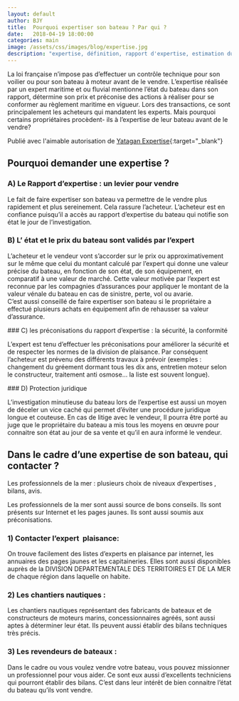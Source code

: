 ```yaml
---
layout: default
author: BJY
title:  Pourquoi expertiser son bateau ? Par qui ?
date:   2018-04-19 18:00:00
categories: main
image: /assets/css/images/blog/expertise.jpg
description: "expertise, définition, rapport d'expertise, estimation du prix, état du bateau"
---
```

La loi  française n’impose  pas d’effectuer un contrôle technique pour son voilier ou pour son bateau à moteur avant de le vendre. L’expertise réalisée par un expert maritime et ou fluvial mentionne l’état du bateau dans son rapport, détermine son prix et préconise des actions à réaliser pour se conformer au règlement maritime en vigueur. Lors des transactions, ce sont principalement  les acheteurs qui mandatent les experts. Mais pourquoi certains  propriétaires  procèdent- ils à l’expertise de leur bateau avant de le vendre?<!--break-->

Publié avec l'aimable autorisation de [Yatagan Expertise](http://www.yatagan-expertises.com/){:target="_blank"}

## Pourquoi demander une expertise ?
### A) Le Rapport d’expertise : un levier pour vendre
 
Le fait de faire expertiser son bateau va permettre de le vendre plus rapidement et plus sereinement. Cela rassure l’acheteur.
L’acheteur est en confiance puisqu’il a accès au rapport d’expertise du bateau qui notifie son état  le jour de l’investigation.

### B) L’ état et le prix  du bateau sont  validés par l’expert 

L’acheteur et le vendeur vont s’accorder sur  le prix ou approximativement sur le même  que celui du montant  calculé par l’expert qui  donne une valeur précise du bateau, en fonction de son état, de son équipement, en comparatif à une valeur de marché.
Cette valeur motivée par l’expert est reconnue par les compagnies d’assurances pour appliquer le montant de la valeur vénale  du bateau en cas de sinistre, perte, vol ou avarie.  
C’est aussi conseillé de faire expertiser son bateau si le propriétaire a effectué plusieurs achats  en équipement afin de rehausser sa valeur d’assurance.


### C) les préconisations du rapport d’expertise : la sécurité, la conformité 

L’expert est tenu d’effectuer les préconisations pour améliorer la sécurité et de respecter les normes de la division de plaisance.  Par conséquent l’acheteur est prévenu des différents travaux à prévoir (exemples : changement du gréement dormant tous les dix ans, entretien moteur selon le constructeur, traitement anti osmose… la liste est souvent longue).

### D) Protection juridique 

L’investigation minutieuse du bateau lors de l’expertise est aussi un moyen de déceler un vice caché  qui permet d’éviter une procédure juridique longue et  couteuse.
En cas de litige  avec le vendeur,  Il pourra être porté au juge que le propriétaire du bateau  a mis tous les moyens en œuvre pour connaitre son état au jour de sa vente et qu’il en aura informé le vendeur.

## Dans le cadre d’une expertise de son bateau, qui contacter ?

 Les professionnels de la mer : plusieurs choix  de niveaux d’expertises , bilans, avis.

Les professionnels de la mer sont aussi source de bons conseils. Ils sont présents sur Internet et les pages jaunes. Ils sont aussi soumis aux préconisations.

### 1) Contacter l’expert  plaisance:

On trouve facilement  des listes d’experts en plaisance par internet, les annuaires des pages jaunes et les capitaineries. Elles sont aussi disponibles auprès de la DIVISION DEPARTEMENTALE DES TERRITOIRES ET DE LA MER de chaque région dans laquelle on habite.

### 2) Les chantiers nautiques :

Les chantiers nautiques représentant des fabricants de bateaux et de constructeurs de  moteurs marins, concessionnaires agréés,  sont aussi aptes à déterminer leur état. Ils peuvent aussi établir des bilans techniques très précis.

### 3) Les revendeurs de bateaux :

Dans le cadre ou vous voulez vendre votre bateau, vous pouvez  missionner un professionnel pour vous aider. Ce sont eux aussi d’excellents techniciens qui pourront établir des bilans.
C’est dans leur intérêt de bien connaitre l’état du bateau qu’ils vont vendre.
